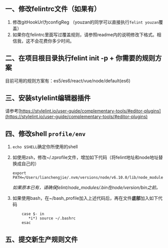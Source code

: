 ## 一、修改felintrc文件（如果有）

1. 修改gitHookUrl为configReg （youzan的同学可以直接执行`felint youzan`覆盖）
2. 如果你在felintrc里面写过覆盖规则，请参照readme内的说明修改下格式。相信我，这不会花费你多少时间。

## 二、在项目根目录执行felint init -p + 你需要的规则方案

目前可用的规则方案有：es5/es6/react/vue/node/default(es6)

## 三、安装stylelint编辑器插件

请参考[https://stylelint.io/user-guide/complementary-tools/#editor-plugins](https://stylelint.io/user-guide/complementary-tools/#editor-plugins)

## 四、修改shell `profile/env`

1. `echo $SHELL`确定你所使用的shell
2. 如使用zsh，修改~/.zprofile文件，增加如下代码（将felint地址和node地址替换成自己的）

    ```
    export PATH=/Users/lianchengjie/.nvm/versions/node/v6.10.0/lib/node_modules/felint/node_modules/.bin:/Users/lianchengjie/.nvm/versions/node/v6.10.0/bin:$PATH;
    ```
    *如果原本已有，请确保felint/node_modules/.bin在node/version/bin之前。*

3. 如果使用bash，在~/bash_profile加入上述代码后，再在文件**底部**加入如下代码
    
    ```
        case $- in
           *i*) source ~/.bashrc
        esac
    ```

## 五、提交新生产规则文件